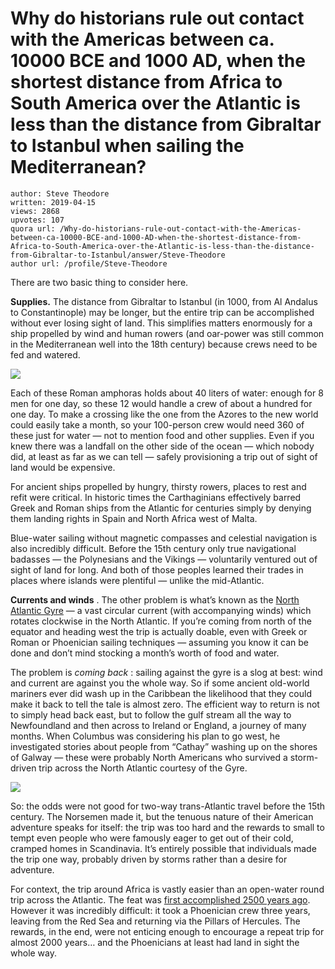 # Why do historians rule out contact with the Americas between ca. 10000 BCE and 1000 AD, when the shortest distance from Africa to South America over the Atlantic is less than the distance from Gibraltar to Istanbul when sailing the Mediterranean?

	author: Steve Theodore
	written: 2019-04-15
	views: 2868
	upvotes: 107
	quora url: /Why-do-historians-rule-out-contact-with-the-Americas-between-ca-10000-BCE-and-1000-AD-when-the-shortest-distance-from-Africa-to-South-America-over-the-Atlantic-is-less-than-the-distance-from-Gibraltar-to-Istanbul/answer/Steve-Theodore
	author url: /profile/Steve-Theodore


There are two basic thing to consider here.

__Supplies.__  The distance from Gibraltar to Istanbul (in 1000, from Al Andalus to Constantinople) may be longer, but the entire trip can be accomplished without ever losing sight of land. This simplifies matters enormously for a ship propelled by wind and human rowers (and oar-power was still common in the Mediterranean well into the 18th century) because crews need to be fed and watered.

![](https://qph.fs.quoracdn.net/main-qimg-5c50caf5fa82441c041c9b535d9dffd5)

Each of these Roman amphoras holds about 40 liters of water: enough for 8 men for one day, so these 12 would handle a crew of about a hundred for one day. To make a crossing like the one from the Azores to the new world could easily take a month, so your 100-person crew would need 360 of these just for water — not to mention food and other supplies. Even if you knew there was a landfall on the other side of the ocean — which nobody did, at least as far as we can tell — safely provisioning a trip out of sight of land would be expensive.

For ancient ships propelled by hungry, thirsty rowers, places to rest and refit were critical. In historic times the Carthaginians effectively barred Greek and Roman ships from the Atlantic for centuries simply by denying them landing rights in Spain and North Africa west of Malta.

Blue-water sailing without magnetic compasses and celestial navigation is also incredibly difficult. Before the 15th century only true navigational badasses — the Polynesians and the Vikings — voluntarily ventured out of sight of land for long. And both of those peoples learned their trades in places where islands were plentiful — unlike the mid-Atlantic.

__Currents and winds__ . The other problem is what’s known as the [North Atlantic Gyre](https://en.wikipedia.org/wiki/North_Atlantic_Gyre) — a vast circular current (with accompanying winds) which rotates clockwise in the North Atlantic. If you’re coming from north of the equator and heading west the trip is actually doable, even with Greek or Roman or Phoenician sailing techniques — assuming you know it can be done and don’t mind stocking a month’s worth of food and water.

The problem is _coming back_ : sailing against the gyre is a slog at best: wind and current are against you the whole way. So if some ancient old-world mariners ever did wash up in the Caribbean the likelihood that they could make it back to tell the tale is almost zero. The efficient way to return is not to simply head back east, but to follow the gulf stream all the way to Newfoundland and then across to Ireland or England, a journey of many months. When Columbus was considering his plan to go west, he investigated stories about people from “Cathay” washing up on the shores of Galway — these were probably North Americans who survived a storm-driven trip across the North Atlantic courtesy of the Gyre.

![](https://qph.fs.quoracdn.net/main-qimg-59af48af225acbdd803960d42f92ed97)

So: the odds were not good for two-way trans-Atlantic travel before the 15th century. The Norsemen made it, but the tenuous nature of their American adventure speaks for itself: the trip was too hard and the rewards to small to tempt even people who were famously eager to get out of their cold, cramped homes in Scandinavia. It’s entirely possible that individuals made the trip one way, probably driven by storms rather than a desire for adventure.

For context, the trip around Africa is vastly easier than an open-water round trip across the Atlantic. The feat was [first accomplished 2500 years ago](https://www.quora.com/Did-Ancient-Egyptians-circumnavigate-the-continent-of-Africa-How-difficult-is-it/answer/Steve-Theodore?ch=10&share=9a7a0248&srid=zLvM). However it was incredibly difficult: it took a Phoenician crew three years, leaving from the Red Sea and returning via the Pillars of Hercules. The rewards, in the end, were not enticing enough to encourage a repeat trip for almost 2000 years… and the Phoenicians at least had land in sight the whole way.

